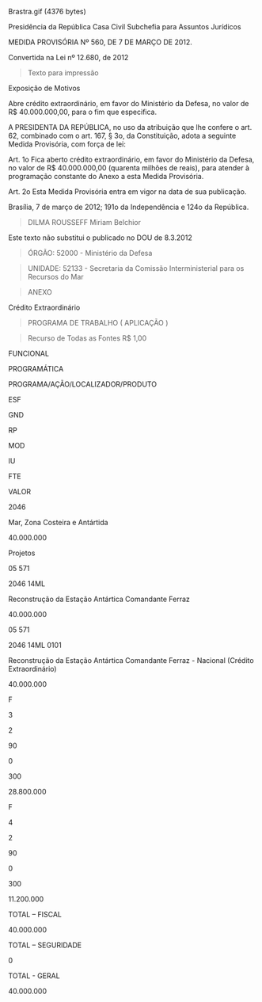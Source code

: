Brastra.gif (4376 bytes)

Presidência da República
Casa Civil
Subchefia para Assuntos Jurídicos


MEDIDA PROVISÓRIA Nº 560, DE 7 DE MARÇO DE 2012.

Convertida na Lei nº 12.680, de 2012
> Texto para impressão

Exposição de Motivos

Abre crédito extraordinário, em favor do Ministério da Defesa, no valor de R$ 40.000.000,00, para o fim que especifica.


A PRESIDENTA DA REPÚBLICA, no uso da atribuição que lhe confere o art. 62, combinado com o art. 167, § 3o, da Constituição, adota a seguinte Medida Provisória, com força de lei:

Art. 1o  Fica aberto crédito extraordinário, em favor do Ministério da Defesa, no valor de R$ 40.000.000,00 (quarenta milhões de reais), para atender à programação constante do Anexo a esta Medida Provisória.

Art. 2o  Esta Medida Provisória entra em vigor na data de sua publicação.

Brasília, 7 de março de 2012; 191o da Independência e 124o da República.

> DILMA ROUSSEFF
Miriam Belchior

Este texto não substitui o publicado no DOU de 8.3.2012


> ÓRGÃO: 52000 - Ministério da Defesa


> UNIDADE: 52133 - Secretaria da Comissão Interministerial para os Recursos do Mar




> ANEXO

Crédito Extraordinário


> PROGRAMA DE TRABALHO ( APLICAÇÃO )

> Recurso de Todas as Fontes R$ 1,00


FUNCIONAL

PROGRAMÁTICA

PROGRAMA/AÇÃO/LOCALIZADOR/PRODUTO

ESF

GND

RP

MOD

IU

FTE

VALOR


2046

Mar, Zona Costeira e Antártida

40.000.000






Projetos
















05 571

2046 14ML

Reconstrução da Estação Antártica Comandante Ferraz













40.000.000


05 571

2046  14ML 0101

Reconstrução da Estação Antártica Comandante Ferraz - Nacional (Crédito Extraordinário)













40.000.000








F

3

2

90

0

300

28.800.000








F

4

2

90

0

300

11.200.000


TOTAL – FISCAL

40.000.000


TOTAL – SEGURIDADE

0


TOTAL - GERAL

40.000.000

